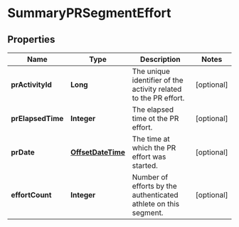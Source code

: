 # SummaryPRSegmentEffort

## Properties
Name | Type | Description | Notes
------------ | ------------- | ------------- | -------------
**prActivityId** | **Long** | The unique identifier of the activity related to the PR effort. |  [optional]
**prElapsedTime** | **Integer** | The elapsed time ot the PR effort. |  [optional]
**prDate** | [**OffsetDateTime**](OffsetDateTime.md) | The time at which the PR effort was started. |  [optional]
**effortCount** | **Integer** | Number of efforts by the authenticated athlete on this segment. |  [optional]
